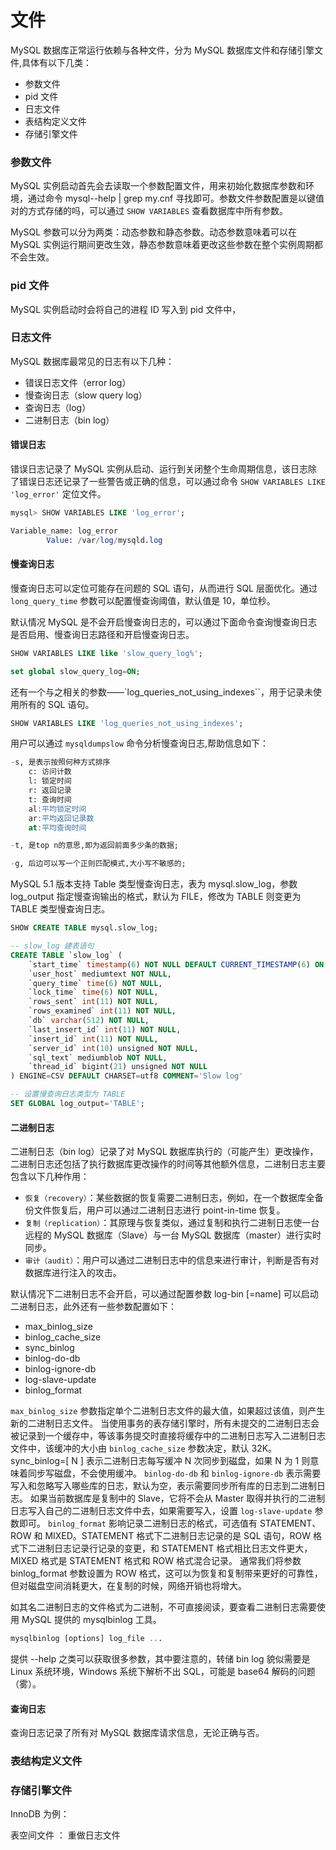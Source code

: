 # 文件

MySQL 数据库正常运行依赖与各种文件，分为 MySQL 数据库文件和存储引擎文件,具体有以下几类：
- 参数文件
- pid 文件
- 日志文件
- 表结构定义文件
- 存储引擎文件

### 参数文件

MySQL 实例启动首先会去读取一个参数配置文件，用来初始化数据库参数和环境，通过命令 mysql--help | grep my.cnf 寻找即可。参数文件参数配置是以键值对的方式存储的吗，可以通过 `SHOW VARIABLES` 查看数据库中所有参数。

MySQL 参数可以分为两类：动态参数和静态参数。动态参数意味着可以在 MySQL 实例运行期间更改生效，静态参数意味着更改这些参数在整个实例周期都不会生效。

### pid 文件

MySQL 实例启动时会将自己的进程 ID 写入到 pid 文件中，

### 日志文件

MySQL 数据库最常见的日志有以下几种：
- 错误日志文件（error log）
- 慢查询日志（slow query log）
- 查询日志（log）
- 二进制日志（bin log）

#### 错误日志

错误日志记录了 MySQL 实例从启动、运行到关闭整个生命周期信息，该日志除了错误日志还记录了一些警告或正确的信息，可以通过命令 `SHOW VARIABLES LIKE 'log_error'` 定位文件。

```sql
mysql> SHOW VARIABLES LIKE 'log_error';

Variable_name: log_error
        Value: /var/log/mysqld.log
```

#### 慢查询日志

慢查询日志可以定位可能存在问题的 SQL 语句，从而进行 SQL 层面优化。通过 `long_query_time` 参数可以配置慢查询阈值，默认值是 10，单位秒。

默认情况 MySQL 是不会开启慢查询日志的，可以通过下面命令查询慢查询日志是否启用、慢查询日志路径和开启慢查询日志。

```sql
SHOW VARIABLES LIKE like 'slow_query_log%';

set global slow_query_log=ON;
```

还有一个与之相关的参数——`log_queries_not_using_indexes``，用于记录未使用所有的 SQL 语句。

```sql
SHOW VARIABLES LIKE 'log_queries_not_using_indexes';
```

用户可以通过 `mysqldumpslow` 命令分析慢查询日志,帮助信息如下：

```sql
-s, 是表示按照何种方式排序
    c: 访问计数
    l: 锁定时间
    r: 返回记录
    t: 查询时间
    al:平均锁定时间
    ar:平均返回记录数
    at:平均查询时间

-t, 是top n的意思,即为返回前面多少条的数据;

-g, 后边可以写一个正则匹配模式,大小写不敏感的;
```

MySQL 5.1 版本支持 Table 类型慢查询日志，表为 mysql.slow_log，参数 log_output 指定慢查询输出的格式，默认为 FILE，修改为 TABLE 则变更为 TABLE 类型慢查询日志。

```sql
SHOW CREATE TABLE mysql.slow_log;

-- slow_log 建表语句
CREATE TABLE `slow_log` (
    `start_time` timestamp(6) NOT NULL DEFAULT CURRENT_TIMESTAMP(6) ON UPDATE CURRENT_TIMESTAMP(6),
    `user_host` mediumtext NOT NULL,
    `query_time` time(6) NOT NULL,
    `lock_time` time(6) NOT NULL,
    `rows_sent` int(11) NOT NULL,
    `rows_examined` int(11) NOT NULL,
    `db` varchar(512) NOT NULL,
    `last_insert_id` int(11) NOT NULL,
    `insert_id` int(11) NOT NULL,
    `server_id` int(10) unsigned NOT NULL,
    `sql_text` mediumblob NOT NULL,
    `thread_id` bigint(21) unsigned NOT NULL
) ENGINE=CSV DEFAULT CHARSET=utf8 COMMENT='Slow log'

-- 设置慢查询日志类型为 TABLE
SET GLOBAL log_output='TABLE';
```

#### 二进制日志

二进制日志（bin log）记录了对 MySQL 数据库执行的（可能产生）更改操作，二进制日志还包括了执行数据库更改操作的时间等其他额外信息，二进制日志主要包含以下几种作用：
- `恢复（recovery）`：某些数据的恢复需要二进制日志，例如，在一个数据库全备份文件恢复后，用户可以通过二进制日志进行 point-in-time 恢复。
- `复制（replication）`：其原理与恢复类似，通过复制和执行二进制日志使一台远程的 MySQL 数据库（Slave）与一台 MySQL 数据库（master）进行实时同步。
- `审计（audit）`：用户可以通过二进制日志中的信息来进行审计，判断是否有对数据库进行注入的攻击。

默认情况下二进制日志不会开启，可以通过配置参数 log-bin [=name] 可以启动二进制日志，此外还有一些参数配置如下：
- max_binlog_size
- binlog_cache_size
- sync_binlog
- binlog-do-db
- binlog-ignore-db
- log-slave-update
- binlog_format

`max_binlog_size` 参数指定单个二进制日志文件的最大值，如果超过该值，则产生新的二进制日志文件。
当使用事务的表存储引擎时，所有未提交的二进制日志会被记录到一个缓存中，等该事务提交时直接将缓存中的二进制日志写入二进制日志文件中，该缓冲的大小由 `binlog_cache_size` 参数决定，默认 32K。
sync_binlog=[ N ] 表示二进制日志每写缓冲 N 次同步到磁盘，如果 N 为 1 则意味着同步写磁盘，不会使用缓冲。
`binlog-do-db` 和 `binlog-ignore-db` 表示需要写入和忽略写入哪些库的日志，默认为空，表示需要同步所有库的日志到二进制日志。
如果当前数据库是复制中的 Slave，它将不会从 Master 取得并执行的二进制日志写入自己的二进制日志文件中去，如果需要写入，设置 `log-slave-update` 参数即可。
`binlog_format` 影响记录二进制日志的格式，可选值有 STATEMENT、ROW 和 MIXED。STATEMENT 格式下二进制日志记录的是 SQL 语句，ROW 格式下二进制日志记录行记录的变更，和 STATEMENT 格式相比日志文件更大，MIXED 格式是 STATEMENT 格式和 ROW 格式混合记录。
通常我们将参数 binlog_format 参数设置为 ROW 格式，这可以为恢复和复制带来更好的可靠性，但对磁盘空间消耗更大，在复制的时候，网络开销也将增大。

如其名二进制日志的文件格式为二进制，不可直接阅读，要查看二进制日志需要使用 MySQL 提供的 mysqlbinlog 工具。

```sql
mysqlbinlog [options] log_file ...
```

提供 --help 之类可以获取很多参数，其中要注意的，转储 bin log 貌似需要是 Linux 系统环境，Windows 系统下解析不出 SQL，可能是 base64 解码的问题（雾）。


#### 查询日志


查询日志记录了所有对 MySQL 数据库请求信息，无论正确与否。

### 表结构定义文件

<!-- frm -->


### 存储引擎文件

InnoDB 为例：

表空间文件 ： 
重做日志文件
